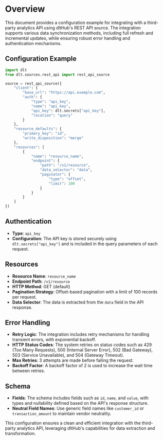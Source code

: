 # Overview

This document provides a configuration example for integrating with a third-party analytics API using dltHub's REST API source. The integration supports various data synchronization methods, including full refresh and incremental updates, while ensuring robust error handling and authentication mechanisms.

## Configuration Example

```python
import dlt
from dlt.sources.rest_api import rest_api_source

source = rest_api_source({
    "client": {
        "base_url": "https://api.example.com",
        "auth": {
            "type": "api_key",
            "name": "api_key",
            "api_key": dlt.secrets["api_key"],
            "location": "query"
        }
    },
    "resource_defaults": {
        "primary_key": "id",
        "write_disposition": "merge"
    },
    "resources": [
        {
            "name": "resource_name",
            "endpoint": {
                "path": "/v1/resource",
                "data_selector": "data",
                "paginator": {
                    "type": "offset",
                    "limit": 100
                }
            }
        }
    ]
})
```

## Authentication

- **Type**: `api_key`
- **Configuration**: The API key is stored securely using `dlt.secrets["api_key"]` and is included in the query parameters of each request.

## Resources

- **Resource Name**: `resource_name`
- **Endpoint Path**: `/v1/resource`
- **HTTP Method**: GET (default)
- **Pagination Strategy**: Offset-based pagination with a limit of 100 records per request.
- **Data Selector**: The data is extracted from the `data` field in the API response.

## Error Handling

- **Retry Logic**: The integration includes retry mechanisms for handling transient errors, with exponential backoff.
- **HTTP Status Codes**: The system retries on status codes such as 429 (Too Many Requests), 500 (Internal Server Error), 502 (Bad Gateway), 503 (Service Unavailable), and 504 (Gateway Timeout).
- **Max Retries**: 3 attempts are made before failing the request.
- **Backoff Factor**: A backoff factor of 2 is used to increase the wait time between retries.

## Schema

- **Fields**: The schema includes fields such as `id`, `name`, and `value`, with types and nullability defined based on the API's response structure.
- **Neutral Field Names**: Use generic field names like `customer_id` or `transaction_amount` to maintain vendor neutrality.

This configuration ensures a clean and efficient integration with the third-party analytics API, leveraging dltHub's capabilities for data extraction and transformation.